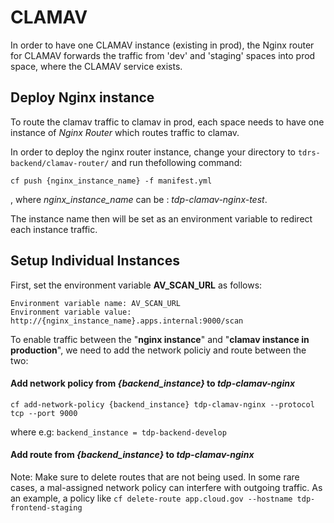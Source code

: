 # CLAMAV 

In order to have one CLAMAV instance (existing in prod), the Nginx router 
for CLAMAV forwards the traffic from 'dev' and 'staging' spaces into
prod space, where the CLAMAV service exists.

## Deploy Nginx instance
To route the clamav traffic to clamav in prod, each space needs to have one instance of _Nginx Router_ which routes traffic to clamav.

In order to deploy the nginx router instance, change your directory to `tdrs-backend/clamav-router/` and run thefollowing command:

```
cf push {nginx_instance_name} -f manifest.yml
```
, where _nginx_instance_name_ can be : _tdp-clamav-nginx-test_. 

The instance name then will be set as an environment variable to redirect each instance traffic.

## Setup Individual Instances

First, set the environment variable __AV_SCAN_URL__ as follows:
```
Environment variable name: AV_SCAN_URL
Environment variable value: http://{nginx_instance_name}.apps.internal:9000/scan
```
To enable traffic between the "__nginx instance__" and "__clamav instance in production__", we need to add the network policiy and route between the two:

#### Add network policy from _{backend_instance}_ to _tdp-clamav-nginx_
```
cf add-network-policy {backend_instance} tdp-clamav-nginx --protocol tcp --port 9000
 ```
 where e.g: `backend_instance = tdp-backend-develop`

#### Add route from _{backend_instance}_ to _tdp-clamav-nginx_

 Note: Make sure to delete routes that are not being used. In some rare cases, a mal-assigned network policy can interfere with outgoing traffic. As an example, a policy like `cf delete-route app.cloud.gov --hostname tdp-frontend-staging`